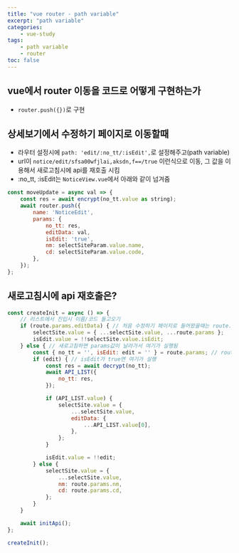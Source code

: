 ```yaml
--- 
title: "vue router - path variable" 
excerpt: "path variable"
categories: 
    - vue-study
tags: 
    - path variable
    - router
toc: false
--- 
```

## vue에서 router 이동을 코드로 어떻게 구현하는가

- `router.push({})`로 구현

## 상세보기에서 수정하기 페이지로 이동할때

- 라우터 설정시에 `path: 'edit/:no_tt/:isEdit',`로 설정해주고(path variable)
- url이 `notice/edit/sfsa00wfjlai,aksdn,f==/true` 이런식으로 이동, 그 값을 이용해서 새로고침시에 api를 재호출 시킴  
- :no_tt, :isEdit는 `NoticeView.vue`에서 아래와 같이 넘겨줌
```javascript
const moveUpdate = async val => {
    const res = await encrypt(no_tt.value as string);
    await router.push({
        name: 'NoticeEdit',
        params: {
            no_tt: res,
            editData: val,
            isEdit: 'true',
            nm: selectSiteParam.value.name,
            cd: selectSiteParam.value.code,
        },
    });
};
```

## 새로고침시에 api 재호출은?

```javascript
const createInit = async () => {
    // 리스트에서 진입시 이름/코드 들고오기
    if (route.params.editData) { // 처음 수정하기 페이지로 들어왔을때는 route.params.editData값을 가지고 있어서 여기가 실행됨
        selectSite.value = { ...selectSite.value, ...route.params };
        isEdit.value = !!selectSite.value.isEdit;
    } else { // 새로고침하면 params값이 날라가서 여기가 실행됨
        const { no_tt = '', isEdit: edit = '' } = route.params; // route.params에 비구조화할당으로 no_tt와 isEdit에 path variable로 넘어온 값을 넣어줌(isEdit: edit는 isEdit를 edit로 변환 / 그리고  = ''은 값이 없으면 빈문자열을 넣어주라는 default값)
        if (edit) { // isEdit가 true면 여기가 실행 
            const res = await decrypt(no_tt);
            await API_LIST({
                no_tt: res,
            });

            if (API_LIST.value) {
                selectSite.value = {
                    ...selectSite.value,
                    editData: {
                        ...API_LIST.value[0],
                    },
                };
            }

            isEdit.value = !!edit;
        } else {
            selectSite.value = {
                ...selectSite.value,
                nm: route.params.nm,
                cd: route.params.cd,
            };
        }
    }

    await initApi();
};

createInit();
```




